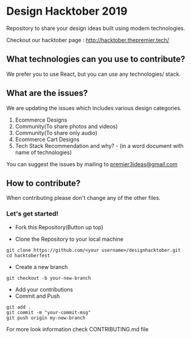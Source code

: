 # Design Hacktober 2019
Repository to share your design ideas built using modern technologies.

Checkout our hacktober page : http://hacktober.thepremier.tech/

## What technologies can you use to contribute?
We prefer you to use React, but you can use any technologies/ stack.

## What are the issues?
We are updating the issues which includes various design categories.

1. Ecommerce Designs
2. Community(To share photos and videos)
3. Community(To share only audio)
4. Ecommerce Cart Designs
5. Tech Stack Recommendation and why? - (in a word document with name of technologies)

You can suggest the issues by mailing to premier3ideas@gmail.com

## How to contribute?
When contributing please don't change any of the other files.

### Let's get started!
- Fork this Repository(Button up top)

- Clone the Repository to your local machine
```terminal
git clone https://github.com/<your username>/designhacktober.git
cd hacktoberfest
```
 - Create a new branch
 ```terminal
git checkout -b your-new-branch
```
- Add your contributions
- Commit and Push

```terminal
git add .
git commit -m "your-commit-msg"
git push origin my-new-branch
```

For more look information check CONTRIBUTING.md file
